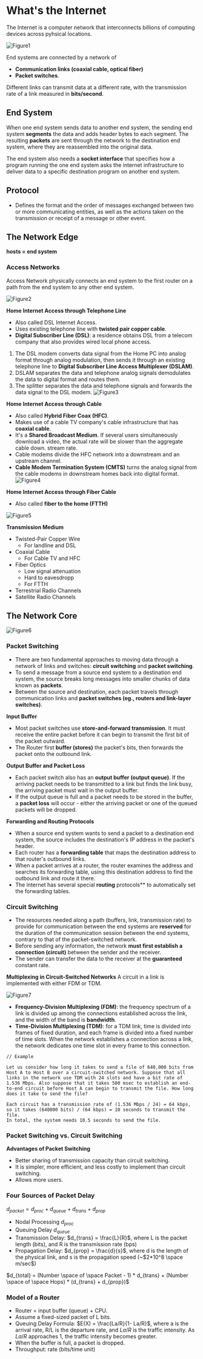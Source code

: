 # What's the Internet

The Internet is a computer network that interconnects billions of computing devices across pyhsical locations.

![Figure1](../image/Figure1.png)

End systems are connected by a network of
* **Communication links (coaxial cable, optical fiber)**
* **Packet switches**. 


Different links can transmit data at a different rate, with the transmission rate of a link measured in **bits/second**.

## End System
When one end system sends data to another end system, the sending end system **segments** the data and adds header bytes to each segment. The resulting **packets** are sent through the network to the destination end system, where they are reassembled into the original data.

The end system also needs a **socket interface** that specifies how a program running the one end system asks the internet infrastructure to deliver data to a specific destination program on another end system.

## Protocol
* Defines the format and the order of messages exchanged between two or more communicating entities, as well as the actions taken on the transmission or receipt of a message or other event.

## The Network Edge
**hosts = end system**

### Access Networks
Access Network physically connects an end system to the first router on a path from the end system to any other end system.

![Figure2](../image/Figure2.png)

**Home Internet Access through Telephone Line**
* Also called DSL Internet Access.
* Uses existing telephone line with **twisted pair copper cable**.
* **Digital Subscriber Line (DSL)**: a residence obtains DSL from a telecom company that also provides wired local phone access.
1.  The DSL modem converts data signal from the Home PC into analog format through analog modulation, then sends it through an existing telephone line to **Digital Subscriber Line Access Multiplexer (DSLAM)**.
2.  DSLAM separates the data and telephone analog signals demodulates the data to digital format and routes them.
3. The splitter separates the data and telephone signals and forwards the data signal to the DSL modem.
![Figure3](./image/Figure3.png)

**Home Internet Access through Cable**
* Also called **Hybrid Fiber Coax (HFC)**.
* Makes use of a cable TV company's cable infrastructure that has **coaxial cable**.
* It's a **Shared Broadcast Medium**. If several users simultaneously download a video, the actual rate will be slower than the aggregate cable down. stream rate.
* Cable modems divide the HFC network into a downstream and an upstream channel.
* **Cable Modem Termination System (CMTS)** turns the analog signal from the cable modems in downstream homes back into digital format.
![Figure4](../image/Figure4.png)

**Home Internet Access through Fiber Cable**
* Also called **fiber to the home (FTTH)**

![Figure5](../image/Figure5.png)

**Transmission Medium**
* Twisted-Pair Copper Wire
    * For landline and DSL
* Coaxial Cable
    * For Cable TV and HFC
* Fiber Optics
    * Low signal attenuation
    * Hard to eavesdropp
    * For FTTH
* Terrestrial Radio Channels
* Satellite Radio Channels

## The Network Core

![Figure6](./image/Figure6.png)

### Packet Switching
* There are two fundamental approaches to moving data through a network of links and switches: **circuit switching** and **packet switching**.
* To send a message from a source end system to a destination end system, the source breaks long messages into smaller chunks of data known as **packets**.
* Between the source and destination, each packet travels through communication links and **packet switches (eg., routers and link-layer switches)**.

**Input Buffer**
* Most packet switches use **store-and-forward transmission**. It must receive the entire packet before it can begin to transmit the first bit of the packet outward.
* The Router first **buffer (stores)** the packet's bits, then forwards the packet onto the outbound link.

**Output Buffer and Packet Loss**
* Each packet switch also has an **output buffer (output queue)**. If the arriving packet needs to be transmitted to a link but finds the link busy, the arriving packet must wait in the output buffer.
* If the output queue is full and a packet needs to be stored in the buffer, a **packet loss** will occur - either the arriving packet or one of the queued packets will be dropped.

**Forwarding and Routing Protocols**
* When a source end system wants to send a packet to a destination end system, the source includes the destination's IP address in the packet's header.
* Each router has a **forwarding table** that maps the destination address to that router's outbound links. 
* When a packet arrives at a router, the router examines the address and searches its forwarding table, using this destination address to find the outbound link and route it there.
* The internet has several special **routing** protocols** to automatically set the forwarding tables.

### Circuit Switching
* The resources needed along a path (buffers, link, transmission rate) to provide for communication between the end systems are **reserved** for the duration of the communication session between the end systems, contrary to that of the packet-switched network.
* Before sending any information, the network **must first establish a connection (circuit)** between the sender and the receiver.
* The sender can transfer the data to the receiver at the **guaranteed** constant rate.

**Multiplexing in Circuit-Switched Networks**
A circuit in a link is implemented with either FDM or TDM.

![Figure7](../image/Figure7.png)

* **Frequency-Division Multiplexing (FDM)**: the frequency spectrum of a link is divided up among the connections established across the link, and the width of the band is **bandwidth**.
* **Time-Division Multiplexing (TDM)**: for a TDM link, time is divided into frames of fixed duration, and each frame is divided into a fixed number of time slots. When the network establishes a connection across a link, the network dedicates one time slot in every frame to this connection.

```
// Example

Let us consider how long it takes to send a file of 640,000 bits from Host A to Host B over a circuit-switched network. Suppose that all links in the network use TDM with 24 slots and have a bit rate of 1.536 Mbps. Also suppose that it takes 500 msec to establish an end-to-end circuit before Host A can begin to transmit the file. How long does it take to send the file?

Each circuit has a transmission rate of (1.536 Mbps / 24) = 64 kbps, so it takes (640000 bits) / (64 kbps) = 10 seconds to transmit the file. 
In total, the system needs 10.5 seconds to send the file.
```

### Packet Switching vs. Circuit Switching
**Advantages of Packet Switching**
* Better sharing of transmission capacity than circuit switching.
* It is simpler, more efficient, and less costly to implement than circuit switching.
* Allows more users.

### Four Sources of Packet Delay

$d_{packet} = d_{proc} + d_{queue} + d_{trans} + d_{prop}$

* Nodal Processing $d_{proc}$
* Queuing Delay $d_{queue}$
* Transmission Delay: $d_{trans} = \frac{L}{R}$, where L is the packet length (bits), and R is the transmission rate (bps)
* Propagation Delay: $d_{prop} = \frac{d}{s}$, where d is the length of the physical link, and s is the propagation speed (~$2*10^8 \space m/sec$)

$d_{total} = (Number \space of \space Packet - 1) * d_{trans} + (Number \space of \space Hops) * (d_{trans} + d_{prop})$

### Model of a Router
* Router = input buffer (queue) + CPU.
* Assume a fixed-sized packet of L bits.
* Queuing Delay Formula: $E(X) = \frac{La/R}{1- La/R}$, where a is the arrival rate, R/L is the departure rate, and $La/R$ is the traffic intensity. As $La/R$ approaches 1, the traffic intensity becomes greater.
* When the buffer is full, a packet is dropped.
* Throughput: rate (bits/time unit)
